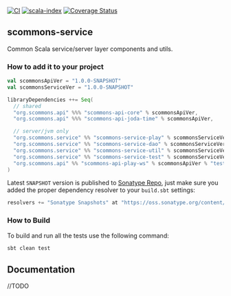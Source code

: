 
[![CI](https://github.com/scommons/scommons-service/actions/workflows/ci.yml/badge.svg?branch=master)](https://github.com/scommons/scommons-service/actions/workflows/ci.yml?query=workflow%3Aci+branch%3Amaster)
[![scala-index](https://index.scala-lang.org/scommons/scommons-service/scommons-service-play/latest.svg)](https://index.scala-lang.org/scommons/scommons-service/scommons-service-play)
[![Coverage Status](https://coveralls.io/repos/github/scommons/scommons-service/badge.svg?branch=master)](https://coveralls.io/github/scommons/scommons-service?branch=master)

## scommons-service
Common Scala service/server layer components and utils.

### How to add it to your project

```scala
val scommonsApiVer = "1.0.0-SNAPSHOT"
val scommonsServiceVer = "1.0.0-SNAPSHOT"

libraryDependencies ++= Seq(
  // shared
  "org.scommons.api" %%% "scommons-api-core" % scommonsApiVer,
  "org.scommons.api" %%% "scommons-api-joda-time" % scommonsApiVer,

  // server/jvm only
  "org.scommons.service" %% "scommons-service-play" % scommonsServiceVer,
  "org.scommons.service" %% "scommons-service-dao" % scommonsServiceVer,
  "org.scommons.service" %% "scommons-service-util" % scommonsServiceVer,
  "org.scommons.service" %% "scommons-service-test" % scommonsServiceVer % "test",
  "org.scommons.api" %% "scommons-api-play-ws" % scommonsApiVer % "test"
)
```

Latest `SNAPSHOT` version is published to [Sonatype Repo](https://oss.sonatype.org/content/repositories/snapshots/org/scommons/), just make sure you added
the proper dependency resolver to your `build.sbt` settings:
```scala
resolvers += "Sonatype Snapshots" at "https://oss.sonatype.org/content/repositories/snapshots/"
```

### How to Build

To build and run all the tests use the following command:
```bash
sbt clean test
```

## Documentation

//TODO
